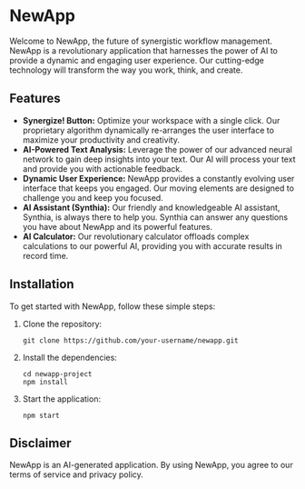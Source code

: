 # NewApp

Welcome to NewApp, the future of synergistic workflow management. NewApp is a revolutionary application that harnesses the power of AI to provide a dynamic and engaging user experience. Our cutting-edge technology will transform the way you work, think, and create.

## Features

*   **Synergize! Button:** Optimize your workspace with a single click. Our proprietary algorithm dynamically re-arranges the user interface to maximize your productivity and creativity.
*   **AI-Powered Text Analysis:** Leverage the power of our advanced neural network to gain deep insights into your text. Our AI will process your text and provide you with actionable feedback.
*   **Dynamic User Experience:** NewApp provides a constantly evolving user interface that keeps you engaged. Our moving elements are designed to challenge you and keep you focused.
*   **AI Assistant (Synthia):** Our friendly and knowledgeable AI assistant, Synthia, is always there to help you. Synthia can answer any questions you have about NewApp and its powerful features.
*   **AI Calculator:** Our revolutionary calculator offloads complex calculations to our powerful AI, providing you with accurate results in record time.

## Installation

To get started with NewApp, follow these simple steps:

1.  Clone the repository:
    ```
    git clone https://github.com/your-username/newapp.git
    ```
2.  Install the dependencies:
    ```
    cd newapp-project
    npm install
    ```
3.  Start the application:
    ```
    npm start
    ```

## Disclaimer

NewApp is an AI-generated application. By using NewApp, you agree to our terms of service and privacy policy.